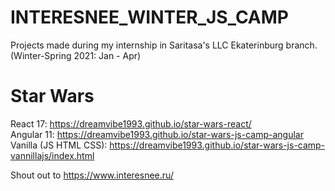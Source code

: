 # INTERESNEE_WINTER_JS_CAMP
Projects made during my internship in Saritasa's LLC Ekaterinburg branch. (Winter-Spring 2021: Jan - Apr)
# Star Wars
React 17: https://dreamvibe1993.github.io/star-wars-react/  
Angular 11: https://dreamvibe1993.github.io/star-wars-js-camp-angular  
Vanilla (JS HTML CSS): https://dreamvibe1993.github.io/star-wars-js-camp-vannillajs/index.html  

Shout out to https://www.interesnee.ru/
